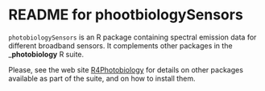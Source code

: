 # README for phootbiologySensors #

`photobiologySensors` is an R package containing spectral emission data for different broadband sensors. It complements other packages in the ___photobiology__ R suite.

Please, see the web site [R4Photobiology](http://www.r4photobiology.info) for details on other packages available as part of the suite, and on how to install them.
